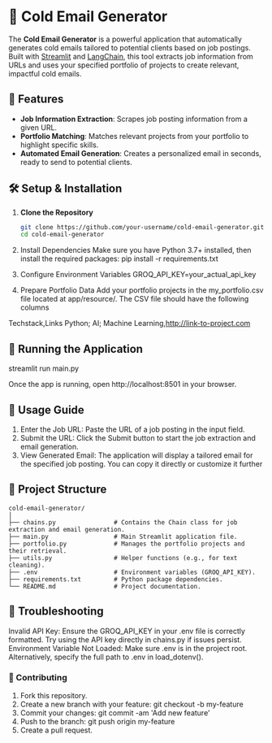 # 📧 Cold Email Generator

The **Cold Email Generator** is a powerful application that automatically generates cold emails tailored to potential clients based on job postings. Built with [Streamlit](https://streamlit.io/) and [LangChain](https://python.langchain.com/), this tool extracts job information from URLs and uses your specified portfolio of projects to create relevant, impactful cold emails.

## 🎯 Features
- **Job Information Extraction**: Scrapes job posting information from a given URL.
- **Portfolio Matching**: Matches relevant projects from your portfolio to highlight specific skills.
- **Automated Email Generation**: Creates a personalized email in seconds, ready to send to potential clients.

## 🛠️ Setup & Installation

1. **Clone the Repository**
   ```bash
   git clone https://github.com/your-username/cold-email-generator.git
   cd cold-email-generator
2. Install Dependencies Make sure you have Python 3.7+ installed, then install the required packages:
 pip install -r requirements.txt
3. Configure Environment Variables
 GROQ_API_KEY=your_actual_api_key

4. Prepare Portfolio Data
  Add your portfolio projects in the my_portfolio.csv file located at app/resource/.
  The CSV file should have the following columns


Techstack,Links
Python; AI; Machine Learning,http://link-to-project.com

## 🚀 Running the Application
streamlit run main.py

Once the app is running, open http://localhost:8501 in your browser.

## 📜 Usage Guide
1. Enter the Job URL: Paste the URL of a job posting in the input field.
2. Submit the URL: Click the Submit button to start the job extraction and email generation.
3. View Generated Email: The application will display a tailored email for the specified job posting. You can copy it directly or customize it further

## 📂 Project Structure
```plaintext
cold-email-generator/
│
├── chains.py                # Contains the Chain class for job extraction and email generation.
├── main.py                  # Main Streamlit application file.
├── portfolio.py             # Manages the portfolio projects and their retrieval.
├── utils.py                 # Helper functions (e.g., for text cleaning).
├── .env                     # Environment variables (GROQ_API_KEY).
├── requirements.txt         # Python package dependencies.
└── README.md                # Project documentation.
```
## 🐛 Troubleshooting
Invalid API Key: Ensure the GROQ_API_KEY in your .env file is correctly formatted. Try using the API key directly in chains.py if issues persist.
Environment Variable Not Loaded: Make sure .env is in the project root. Alternatively, specify the full path to .env in load_dotenv().

### 👥 Contributing
1. Fork this repository.
2. Create a new branch with your feature: git checkout -b my-feature
3. Commit your changes: git commit -am 'Add new feature'
4. Push to the branch: git push origin my-feature
5. Create a pull request.
